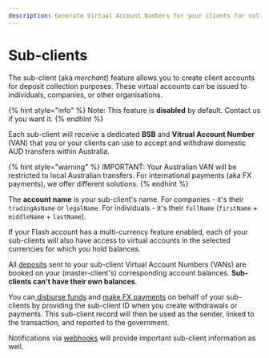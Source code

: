 ```yaml
---
description: Generate Virtual Account Numbers for your clients for collection
---
```


# Sub-clients

The sub-client (aka _merchant_) feature allows you to create client accounts for deposit collection purposes. These virtual accounts can be issued to individuals, companies, or other organisations.

{% hint style="info" %}
Note: This feature is **disabled** by default. Contact us if you want it.
{% endhint %}

Each sub-client will receive a dedicated **BSB** and **Vitrual Account Number** (VAN) that you or your clients can use to accept and withdraw domestic AUD transfers within Australia.

{% hint style="warning" %}
IMPORTANT: Your Australian VAN will be restricted to local Australian transfers. For international payments (aka FX payments), we offer different solutions.
{% endhint %}

The **account name** is your sub-client's name. For companies - it's their `tradingAsName` or `legalName`. For individuals - it's their `fullName` (`firstName` + `middleName` + `lastName`).

If your Flash account has a multi-currency feature enabled, each of your sub-clients will also have access to virtual accounts in the selected currencies for which you hold balances.

All [deposits](https://developer.flash-payments.com/deposits) sent to your sub-client Virtual Account Numbers (VANs) are booked on your (master-client's) corresponding account balances. **Sub-clients can't have their own balances**.

You can[ disburse funds](https://developer.flash-payments.com/withdrawals/withdraw-funds) and [make FX payments](https://developer.flash-payments.com/payments/send-funds) on behalf of your sub-clients by providing the sub-client ID when you create withdrawals or payments. This sub-client record will then be used as the sender, linked to the transaction, and reported to the government.

Notifications via [webhooks](webhooks/regular-webhooks.md) will provide important sub-client information as well.
